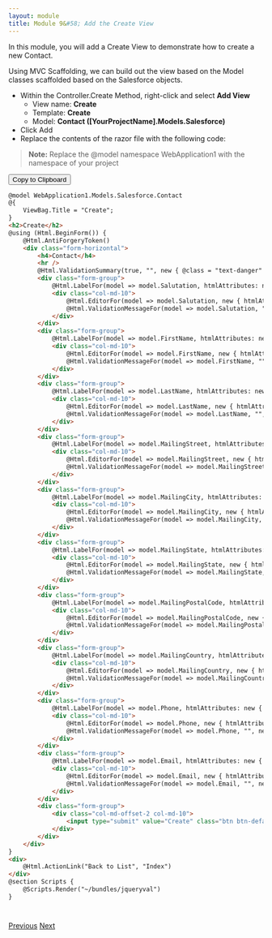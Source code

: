 ```yaml
---
layout: module
title: Module 9&#58; Add the Create View
---
```


In this module, you will add a Create View to demonstrate how to create a new Contact.

Using MVC Scaffolding, we can build out the view based on the Model classes scaffolded based on the Salesforce objects.


- Within the Controller.Create Method, right-click and select **Add View**
  - View name: **Create**
  - Template: **Create**
  - Model: **Contact ([YourProjectName].Models.Salesforce)**
- Click Add
- Replace the contents of the razor file with the following code:
> **Note:** Replace the @model namespace WebApplication1 with the namespace of your project


<button id="click2copy" data-clipboard-target="clipdata" data-text-type="code">Copy to Clipboard</button>


```html
@model WebApplication1.Models.Salesforce.Contact
@{
    ViewBag.Title = "Create";
}
<h2>Create</h2>
@using (Html.BeginForm()) {
    @Html.AntiForgeryToken()
    <div class="form-horizontal">
        <h4>Contact</h4>
        <hr />
        @Html.ValidationSummary(true, "", new { @class = "text-danger" })
        <div class="form-group">
            @Html.LabelFor(model => model.Salutation, htmlAttributes: new { @class = "control-label col-md-2" })
            <div class="col-md-10">
                @Html.EditorFor(model => model.Salutation, new { htmlAttributes = new { @class = "form-control" } })
                @Html.ValidationMessageFor(model => model.Salutation, "", new { @class = "text-danger" })
            </div>
        </div>
        <div class="form-group">
            @Html.LabelFor(model => model.FirstName, htmlAttributes: new { @class = "control-label col-md-2" })
            <div class="col-md-10">
                @Html.EditorFor(model => model.FirstName, new { htmlAttributes = new { @class = "form-control" } })
                @Html.ValidationMessageFor(model => model.FirstName, "", new { @class = "text-danger" })
            </div>
        </div>
        <div class="form-group">
            @Html.LabelFor(model => model.LastName, htmlAttributes: new { @class = "control-label col-md-2" })
            <div class="col-md-10">
                @Html.EditorFor(model => model.LastName, new { htmlAttributes = new { @class = "form-control" } })
                @Html.ValidationMessageFor(model => model.LastName, "", new { @class = "text-danger" })
            </div>
        </div>
        <div class="form-group">
            @Html.LabelFor(model => model.MailingStreet, htmlAttributes: new { @class = "control-label col-md-2" })
            <div class="col-md-10">
                @Html.EditorFor(model => model.MailingStreet, new { htmlAttributes = new { @class = "form-control" } })
                @Html.ValidationMessageFor(model => model.MailingStreet, "", new { @class = "text-danger" })
            </div>
        </div>
        <div class="form-group">
            @Html.LabelFor(model => model.MailingCity, htmlAttributes: new { @class = "control-label col-md-2" })
            <div class="col-md-10">
                @Html.EditorFor(model => model.MailingCity, new { htmlAttributes = new { @class = "form-control" } })
                @Html.ValidationMessageFor(model => model.MailingCity, "", new { @class = "text-danger" })
            </div>
        </div>
        <div class="form-group">
            @Html.LabelFor(model => model.MailingState, htmlAttributes: new { @class = "control-label col-md-2" })
            <div class="col-md-10">
                @Html.EditorFor(model => model.MailingState, new { htmlAttributes = new { @class = "form-control" } })
                @Html.ValidationMessageFor(model => model.MailingState, "", new { @class = "text-danger" })
            </div>
        </div>
        <div class="form-group">
            @Html.LabelFor(model => model.MailingPostalCode, htmlAttributes: new { @class = "control-label col-md-2" })
            <div class="col-md-10">
                @Html.EditorFor(model => model.MailingPostalCode, new { htmlAttributes = new { @class = "form-control" } })
                @Html.ValidationMessageFor(model => model.MailingPostalCode, "", new { @class = "text-danger" })
            </div>
        </div>
        <div class="form-group">
            @Html.LabelFor(model => model.MailingCountry, htmlAttributes: new { @class = "control-label col-md-2" })
            <div class="col-md-10">
                @Html.EditorFor(model => model.MailingCountry, new { htmlAttributes = new { @class = "form-control" } })
                @Html.ValidationMessageFor(model => model.MailingCountry, "", new { @class = "text-danger" })
            </div>
        </div>
        <div class="form-group">
            @Html.LabelFor(model => model.Phone, htmlAttributes: new { @class = "control-label col-md-2" })
            <div class="col-md-10">
                @Html.EditorFor(model => model.Phone, new { htmlAttributes = new { @class = "form-control" } })
                @Html.ValidationMessageFor(model => model.Phone, "", new { @class = "text-danger" })
            </div>
        </div>
        <div class="form-group">
            @Html.LabelFor(model => model.Email, htmlAttributes: new { @class = "control-label col-md-2" })
            <div class="col-md-10">
                @Html.EditorFor(model => model.Email, new { htmlAttributes = new { @class = "form-control" } })
                @Html.ValidationMessageFor(model => model.Email, "", new { @class = "text-danger" })
            </div>
        </div>
        <div class="form-group">
            <div class="col-md-offset-2 col-md-10">
                <input type="submit" value="Create" class="btn btn-default" />
            </div>
        </div>
    </div>
}
<div>
    @Html.ActionLink("Back to List", "Index")
</div>
@section Scripts {
    @Scripts.Render("~/bundles/jqueryval")
}
```


<pre style="display: none;" id="clipdata">
@model WebApplication1.Models.Salesforce.Contact
@{
    ViewBag.Title = "Create";
}
<span class="kwrd">&lt;</span><span class="html">h2</span><span class="kwrd">&gt;</span>Create<span class="kwrd">&lt;/</span><span class="html">h2</span><span class="kwrd">&gt;</span>
@using (Html.BeginForm()) {
    @Html.AntiForgeryToken()
    <span class="kwrd">&lt;</span><span class="html">div</span> <span class="attr">class</span><span class="kwrd">="form-horizontal"</span><span class="kwrd">&gt;</span>
        <span class="kwrd">&lt;</span><span class="html">h4</span><span class="kwrd">&gt;</span>Contact<span class="kwrd">&lt;/</span><span class="html">h4</span><span class="kwrd">&gt;</span>
        <span class="kwrd">&lt;</span><span class="html">hr</span> <span class="kwrd">/&gt;</span>
        @Html.ValidationSummary(true, "", new { @class = "text-danger" })
        <span class="kwrd">&lt;</span><span class="html">div</span> <span class="attr">class</span><span class="kwrd">="form-group"</span><span class="kwrd">&gt;</span>
            @Html.LabelFor(model =<span class="kwrd">&gt;</span> model.Salutation, htmlAttributes: new { @class = "control-label col-md-2" })
            <span class="kwrd">&lt;</span><span class="html">div</span> <span class="attr">class</span><span class="kwrd">="col-md-10"</span><span class="kwrd">&gt;</span>
                @Html.EditorFor(model =<span class="kwrd">&gt;</span> model.Salutation, new { htmlAttributes = new { @class = "form-control" } })
                @Html.ValidationMessageFor(model =<span class="kwrd">&gt;</span> model.Salutation, "", new { @class = "text-danger" })
            <span class="kwrd">&lt;/</span><span class="html">div</span><span class="kwrd">&gt;</span>
        <span class="kwrd">&lt;/</span><span class="html">div</span><span class="kwrd">&gt;</span>
        <span class="kwrd">&lt;</span><span class="html">div</span> <span class="attr">class</span><span class="kwrd">="form-group"</span><span class="kwrd">&gt;</span>
            @Html.LabelFor(model =<span class="kwrd">&gt;</span> model.FirstName, htmlAttributes: new { @class = "control-label col-md-2" })
            <span class="kwrd">&lt;</span><span class="html">div</span> <span class="attr">class</span><span class="kwrd">="col-md-10"</span><span class="kwrd">&gt;</span>
                @Html.EditorFor(model =<span class="kwrd">&gt;</span> model.FirstName, new { htmlAttributes = new { @class = "form-control" } })
                @Html.ValidationMessageFor(model =<span class="kwrd">&gt;</span> model.FirstName, "", new { @class = "text-danger" })
            <span class="kwrd">&lt;/</span><span class="html">div</span><span class="kwrd">&gt;</span>
        <span class="kwrd">&lt;/</span><span class="html">div</span><span class="kwrd">&gt;</span>
        <span class="kwrd">&lt;</span><span class="html">div</span> <span class="attr">class</span><span class="kwrd">="form-group"</span><span class="kwrd">&gt;</span>
            @Html.LabelFor(model =<span class="kwrd">&gt;</span> model.LastName, htmlAttributes: new { @class = "control-label col-md-2" })
            <span class="kwrd">&lt;</span><span class="html">div</span> <span class="attr">class</span><span class="kwrd">="col-md-10"</span><span class="kwrd">&gt;</span>
                @Html.EditorFor(model =<span class="kwrd">&gt;</span> model.LastName, new { htmlAttributes = new { @class = "form-control" } })
                @Html.ValidationMessageFor(model =<span class="kwrd">&gt;</span> model.LastName, "", new { @class = "text-danger" })
            <span class="kwrd">&lt;/</span><span class="html">div</span><span class="kwrd">&gt;</span>
        <span class="kwrd">&lt;/</span><span class="html">div</span><span class="kwrd">&gt;</span>
        <span class="kwrd">&lt;</span><span class="html">div</span> <span class="attr">class</span><span class="kwrd">="form-group"</span><span class="kwrd">&gt;</span>
            @Html.LabelFor(model =<span class="kwrd">&gt;</span> model.MailingStreet, htmlAttributes: new { @class = "control-label col-md-2" })
            <span class="kwrd">&lt;</span><span class="html">div</span> <span class="attr">class</span><span class="kwrd">="col-md-10"</span><span class="kwrd">&gt;</span>
                @Html.EditorFor(model =<span class="kwrd">&gt;</span> model.MailingStreet, new { htmlAttributes = new { @class = "form-control" } })
                @Html.ValidationMessageFor(model =<span class="kwrd">&gt;</span> model.MailingStreet, "", new { @class = "text-danger" })
            <span class="kwrd">&lt;/</span><span class="html">div</span><span class="kwrd">&gt;</span>
        <span class="kwrd">&lt;/</span><span class="html">div</span><span class="kwrd">&gt;</span>
        <span class="kwrd">&lt;</span><span class="html">div</span> <span class="attr">class</span><span class="kwrd">="form-group"</span><span class="kwrd">&gt;</span>
            @Html.LabelFor(model =<span class="kwrd">&gt;</span> model.MailingCity, htmlAttributes: new { @class = "control-label col-md-2" })
            <span class="kwrd">&lt;</span><span class="html">div</span> <span class="attr">class</span><span class="kwrd">="col-md-10"</span><span class="kwrd">&gt;</span>
                @Html.EditorFor(model =<span class="kwrd">&gt;</span> model.MailingCity, new { htmlAttributes = new { @class = "form-control" } })
                @Html.ValidationMessageFor(model =<span class="kwrd">&gt;</span> model.MailingCity, "", new { @class = "text-danger" })
            <span class="kwrd">&lt;/</span><span class="html">div</span><span class="kwrd">&gt;</span>
        <span class="kwrd">&lt;/</span><span class="html">div</span><span class="kwrd">&gt;</span>
        <span class="kwrd">&lt;</span><span class="html">div</span> <span class="attr">class</span><span class="kwrd">="form-group"</span><span class="kwrd">&gt;</span>
            @Html.LabelFor(model =<span class="kwrd">&gt;</span> model.MailingState, htmlAttributes: new { @class = "control-label col-md-2" })
            <span class="kwrd">&lt;</span><span class="html">div</span> <span class="attr">class</span><span class="kwrd">="col-md-10"</span><span class="kwrd">&gt;</span>
                @Html.EditorFor(model =<span class="kwrd">&gt;</span> model.MailingState, new { htmlAttributes = new { @class = "form-control" } })
                @Html.ValidationMessageFor(model =<span class="kwrd">&gt;</span> model.MailingState, "", new { @class = "text-danger" })
            <span class="kwrd">&lt;/</span><span class="html">div</span><span class="kwrd">&gt;</span>
        <span class="kwrd">&lt;/</span><span class="html">div</span><span class="kwrd">&gt;</span>
        <span class="kwrd">&lt;</span><span class="html">div</span> <span class="attr">class</span><span class="kwrd">="form-group"</span><span class="kwrd">&gt;</span>
            @Html.LabelFor(model =<span class="kwrd">&gt;</span> model.MailingPostalCode, htmlAttributes: new { @class = "control-label col-md-2" })
            <span class="kwrd">&lt;</span><span class="html">div</span> <span class="attr">class</span><span class="kwrd">="col-md-10"</span><span class="kwrd">&gt;</span>
                @Html.EditorFor(model =<span class="kwrd">&gt;</span> model.MailingPostalCode, new { htmlAttributes = new { @class = "form-control" } })
                @Html.ValidationMessageFor(model =<span class="kwrd">&gt;</span> model.MailingPostalCode, "", new { @class = "text-danger" })
            <span class="kwrd">&lt;/</span><span class="html">div</span><span class="kwrd">&gt;</span>
        <span class="kwrd">&lt;/</span><span class="html">div</span><span class="kwrd">&gt;</span>
        <span class="kwrd">&lt;</span><span class="html">div</span> <span class="attr">class</span><span class="kwrd">="form-group"</span><span class="kwrd">&gt;</span>
            @Html.LabelFor(model =<span class="kwrd">&gt;</span> model.MailingCountry, htmlAttributes: new { @class = "control-label col-md-2" })
            <span class="kwrd">&lt;</span><span class="html">div</span> <span class="attr">class</span><span class="kwrd">="col-md-10"</span><span class="kwrd">&gt;</span>
                @Html.EditorFor(model =<span class="kwrd">&gt;</span> model.MailingCountry, new { htmlAttributes = new { @class = "form-control" } })
                @Html.ValidationMessageFor(model =<span class="kwrd">&gt;</span> model.MailingCountry, "", new { @class = "text-danger" })
            <span class="kwrd">&lt;/</span><span class="html">div</span><span class="kwrd">&gt;</span>
        <span class="kwrd">&lt;/</span><span class="html">div</span><span class="kwrd">&gt;</span>
        <span class="kwrd">&lt;</span><span class="html">div</span> <span class="attr">class</span><span class="kwrd">="form-group"</span><span class="kwrd">&gt;</span>
            @Html.LabelFor(model =<span class="kwrd">&gt;</span> model.Phone, htmlAttributes: new { @class = "control-label col-md-2" })
            <span class="kwrd">&lt;</span><span class="html">div</span> <span class="attr">class</span><span class="kwrd">="col-md-10"</span><span class="kwrd">&gt;</span>
                @Html.EditorFor(model =<span class="kwrd">&gt;</span> model.Phone, new { htmlAttributes = new { @class = "form-control" } })
                @Html.ValidationMessageFor(model =<span class="kwrd">&gt;</span> model.Phone, "", new { @class = "text-danger" })
            <span class="kwrd">&lt;/</span><span class="html">div</span><span class="kwrd">&gt;</span>
        <span class="kwrd">&lt;/</span><span class="html">div</span><span class="kwrd">&gt;</span>
        <span class="kwrd">&lt;</span><span class="html">div</span> <span class="attr">class</span><span class="kwrd">="form-group"</span><span class="kwrd">&gt;</span>
            @Html.LabelFor(model =<span class="kwrd">&gt;</span> model.Email, htmlAttributes: new { @class = "control-label col-md-2" })
            <span class="kwrd">&lt;</span><span class="html">div</span> <span class="attr">class</span><span class="kwrd">="col-md-10"</span><span class="kwrd">&gt;</span>
                @Html.EditorFor(model =<span class="kwrd">&gt;</span> model.Email, new { htmlAttributes = new { @class = "form-control" } })
                @Html.ValidationMessageFor(model =<span class="kwrd">&gt;</span> model.Email, "", new { @class = "text-danger" })
            <span class="kwrd">&lt;/</span><span class="html">div</span><span class="kwrd">&gt;</span>
        <span class="kwrd">&lt;/</span><span class="html">div</span><span class="kwrd">&gt;</span>
        <span class="kwrd">&lt;</span><span class="html">div</span> <span class="attr">class</span><span class="kwrd">="form-group"</span><span class="kwrd">&gt;</span>
            <span class="kwrd">&lt;</span><span class="html">div</span> <span class="attr">class</span><span class="kwrd">="col-md-offset-2 col-md-10"</span><span class="kwrd">&gt;</span>
                <span class="kwrd">&lt;</span><span class="html">input</span> <span class="attr">type</span><span class="kwrd">="submit"</span> <span class="attr">value</span><span class="kwrd">="Create"</span> <span class="attr">class</span><span class="kwrd">="btn btn-default"</span> <span class="kwrd">/&gt;</span>
            <span class="kwrd">&lt;/</span><span class="html">div</span><span class="kwrd">&gt;</span>
        <span class="kwrd">&lt;/</span><span class="html">div</span><span class="kwrd">&gt;</span>
    <span class="kwrd">&lt;/</span><span class="html">div</span><span class="kwrd">&gt;</span>
}
<span class="kwrd">&lt;</span><span class="html">div</span><span class="kwrd">&gt;</span>
    @Html.ActionLink("Back to List", "Index")
<span class="kwrd">&lt;/</span><span class="html">div</span><span class="kwrd">&gt;</span>
@section Scripts {
    @Scripts.Render("~/bundles/jqueryval")
}
</pre>



<div class="row" style="margin-top:40px;">
<div class="col-sm-12">
<a href="delete-view.html" class="btn btn-default"><i class="glyphicon glyphicon-chevron-left"></i> Previous</a>
<a href="runit-view.html" class="btn btn-default pull-right">Next <i class="glyphicon glyphicon-chevron-right"></i></a>
</div>
</div>
